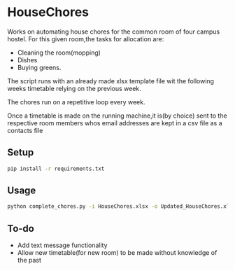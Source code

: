 # HouseChores

Works on automating house chores for the common room of four campus hostel.
For this given room,the tasks for allocation are: 

- Cleaning the room(mopping)
- Dishes
- Buying greens.

The script runs with an already made xlsx template file wit the following weeks timetable relying on the previous week.

The chores run on a repetitive loop every week.

Once a timetable is made on the running machine,it is(by choice) sent to the respective room members whos email addresses are kept in a csv file as a contacts file

## Setup
```bash
pip install -r requirements.txt
```

## Usage
```sh
python complete_chores.py -i HouseChores.xlsx -o Updated_HouseChores.xlsx
```

## To-do
- Add text message functionality
- Allow new timetable(for new room) to be made without knowledge of the past